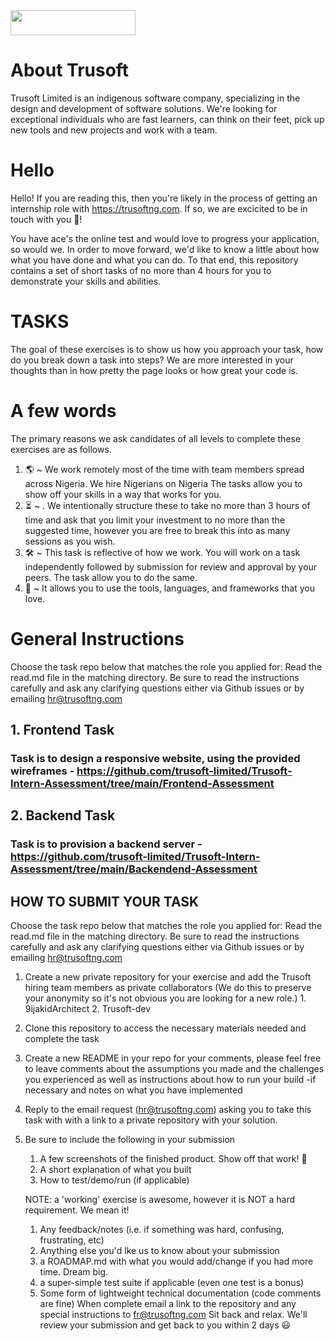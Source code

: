 <img width="200" height="40" src="https://trusoftng.com/wp-content/uploads/2021/06/Trusoft_Logo-removebg-preview.png">

# About Trusoft
Trusoft Limited is an indigenous software company, specializing in the design and development of software solutions.
We're looking for exceptional individuals who are fast learners, can think on their feet, pick up new tools and new projects and work with a team.

# Hello
Hello! If you are reading this, then you're likely in the process of getting an internship role with https://trusoftng.com. If so, we are excicited to be in touch with you 🎉!

You have ace's the online test and would love to progress your application, so would we. 
In order to move forward, we'd like to know a little about how what you have done and what you can do. To that end, this repository contains a set of short tasks of no more than 4 hours for you to demonstrate your skills and abilities.

# TASKS
The goal of these exercises is to show us how you approach your task, how do you break down a task into steps? We are more interested in your thoughts than in how pretty the page looks or how great your code is.

# A few words
The primary reasons we ask candidates of all levels to complete these exercises are as follows.
1. 🌎 ~ We work remotely most of the time with team members spread across Nigeria. We hire Nigerians on Nigeria The tasks allow you to show off your skills in a way that works for you.
2. ⏳ ~ . We intentionally structure these to take no more than 3 hours of time and ask that you limit your investment to no more than the suggested time, however you are free to break this into as many sessions as you wish.
3. 🛠 ~ This task is reflective of how we work. You will work on a task independently followed by submission for review and approval by your peers. The task allow you to do the same.
4. 🧰 ~ It allows you to use the tools, languages, and frameworks that you love.

# General Instructions
Choose the task repo below that matches the role you applied for: 
Read the read.md file in the matching directory. Be sure to read the instructions carefully and ask any clarifying questions either via Github issues or by emailing hr@trusoftng.com
    

## 1. Frontend Task
### Task is to design a responsive website, using the provided wireframes - https://github.com/trusoft-limited/Trusoft-Intern-Assessment/tree/main/Frontend-Assessment


## 2. Backend Task
### Task is to provision a backend server - https://github.com/trusoft-limited/Trusoft-Intern-Assessment/tree/main/Backendend-Assessment


## HOW TO SUBMIT YOUR TASK
Choose the task repo below that matches the role you applied for: 
Read the read.md file in the matching directory. Be sure to read the instructions carefully and ask any clarifying questions either via Github issues or by emailing hr@trusoftng.com
1. Create a new private repository for your exercise and add the Trusoft hiring team members as private collaborators (We do this to preserve your anonymity so it's not obvious you are looking for a new role.)
       1. 9ijakidArchitect
       2. Trusoft-dev
2. Clone this repository to access the necessary materials needed and complete the task
3. Create a new README in your repo for your comments, please feel free to leave comments about the assumptions you made and the challenges you experienced as well as instructions about how to run your build -if necessary and notes on what you have implemented
4. Reply to the email request (hr@trusoftng.com) asking you to take this task with with a link to a private repository with your solution.
5. Be sure to include the following in your submission
    1. A few screenshots of the finished product. Show off that work! 📸
    2. A short explanation of what you built
    3. How to test/demo/run (if applicable)
    
     NOTE: a 'working' exercise is awesome, however it is NOT a hard requirement. We mean it!
      1. Any feedback/notes (i.e. if something was hard, confusing, frustrating, etc)
      2. Anything else you'd lke us to know about your submission
      3. a ROADMAP.md with what you would add/change if you had more time. Dream big.
      4. a super-simple test suite if applicable (even one test is a bonus)
      5. Some form of lightweight technical documentation (code comments are fine)
When complete email a link to the repository and any special instructions to fr@trusoftng.com
Sit back and relax. We'll review your submission and get back to you within 2 days 😃


